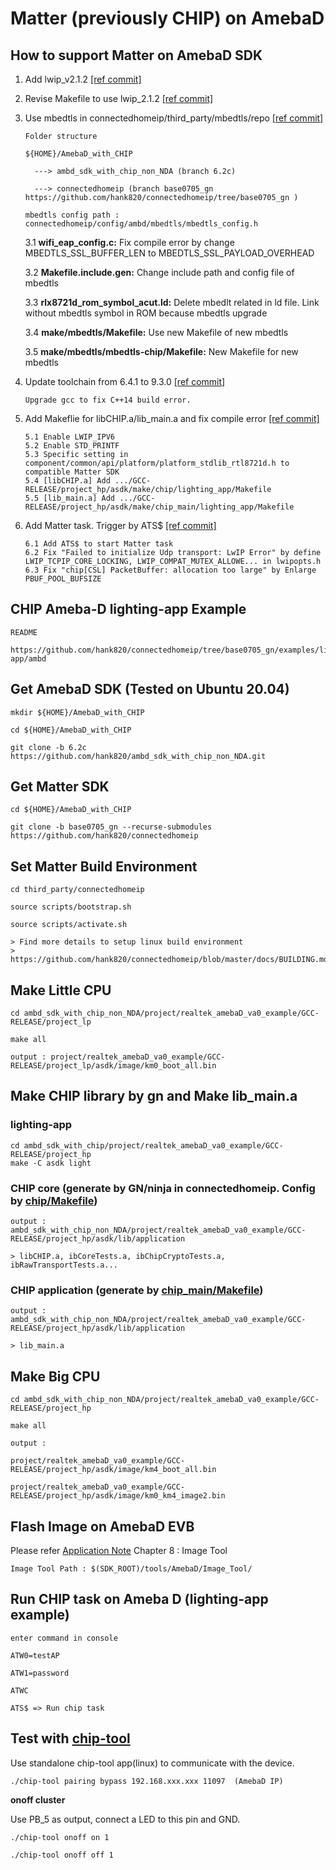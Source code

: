# Matter (previously CHIP) on AmebaD

## How to support Matter on AmebaD SDK

1. Add lwip_v2.1.2 [[ref commit]](https://github.com/hank820/ambd_sdk_with_chip_non_NDA/commit/048c392ed620c70973e75c6e5a537c9710e98b0b)

2. Revise Makefile to use lwip_2.1.2 [[ref commit]](https://github.com/hank820/ambd_sdk_with_chip_non_NDA/commit/e20fd7d2ab1ded2400f9c1abe65266dd18ff01d2) 

3. Use mbedtls in connectedhomeip/third_party/mbedtls/repo [[ref commit]](https://github.com/hank820/ambd_sdk_with_chip_non_NDA/commit/337b61475f3ab7ff59ea8d0981c618d36701dd2e)

       Folder structure
	
       ${HOME}/AmebaD_with_CHIP
	  
         ---> ambd_sdk_with_chip_non_NDA (branch 6.2c)
	  
         ---> connectedhomeip (branch base0705_gn https://github.com/hank820/connectedhomeip/tree/base0705_gn )
	   
	   mbedtls config path : connectedhomeip/config/ambd/mbedtls/mbedtls_config.h
	   
	3.1 <b>wifi_eap_config.c:</b> Fix compile error by change MBEDTLS_SSL_BUFFER_LEN to MBEDTLS_SSL_PAYLOAD_OVERHEAD
	
	3.2 <b>Makefile.include.gen:</b> Change include path and config file of mbedtls
	
	3.3 <b>rlx8721d_rom_symbol_acut.ld:</b> Delete mbedlt related in ld file. Link without mbedtls symbol in ROM because mbedtls upgrade
	
	3.4 <b>make/mbedtls/Makefile:</b> Use new Makefile of new mbedtls
	
	3.5 <b>make/mbedtls/mbedtls-chip/Makefile:</b> New Makefile for new mbedtls
	

4. Update toolchain from 6.4.1 to 9.3.0 [[ref commit]](https://github.com/hank820/ambd_sdk_with_chip_non_NDA/commit/73758f273ce095e7fc1d182546302231b6f3e806)

       Upgrade gcc to fix C++14 build error. 

5. Add Makeflie for libCHIP.a/lib_main.a and fix compile error [[ref commit]](https://github.com/hank820/ambd_sdk_with_chip_non_NDA/commit/b9504185f4727332ff7d88277958b803429d3d57)

       5.1 Enable LWIP_IPV6
	   5.2 Enable STD_PRINTF
	   5.3 Specific setting in component/common/api/platform/platform_stdlib_rtl8721d.h to compatible Matter SDK
	   5.4 [libCHIP.a] Add .../GCC-RELEASE/project_hp/asdk/make/chip/lighting_app/Makefile
	   5.5 [lib_main.a] Add .../GCC-RELEASE/project_hp/asdk/make/chip_main/lighting_app/Makefile
	   
6. Add Matter task. Trigger by ATS$ [[ref commit]](https://github.com/hank820/ambd_sdk_with_chip_non_NDA/commit/ee1bc3d68325db329d09ee52c3b6392957cb764d)

       6.1 Add ATS$ to start Matter task
	   6.2 Fix "Failed to initialize Udp transport: LwIP Error" by define LWIP_TCPIP_CORE_LOCKING, LWIP_COMPAT_MUTEX_ALLOWE... in lwipopts.h
	   6.3 Fix "chip[CSL] PacketBuffer: allocation too large" by Enlarge PBUF_POOL_BUFSIZE

## CHIP Ameba-D lighting-app Example

    README

    https://github.com/hank820/connectedhomeip/tree/base0705_gn/examples/lighting-app/ambd


## Get AmebaD SDK (Tested on Ubuntu 20.04)

	mkdir ${HOME}/AmebaD_with_CHIP

	cd ${HOME}/AmebaD_with_CHIP

	git clone -b 6.2c https://github.com/hank820/ambd_sdk_with_chip_non_NDA.git

## Get Matter SDK

	cd ${HOME}/AmebaD_with_CHIP

	git clone -b base0705_gn --recurse-submodules https://github.com/hank820/connectedhomeip

## Set Matter Build Environment 

    cd third_party/connectedhomeip

    source scripts/bootstrap.sh

    source scripts/activate.sh

    > Find more details to setup linux build environment
    > https://github.com/hank820/connectedhomeip/blob/master/docs/BUILDING.md


## Make Little CPU
    cd ambd_sdk_with_chip_non_NDA/project/realtek_amebaD_va0_example/GCC-RELEASE/project_lp

    make all
    
    output : project/realtek_amebaD_va0_example/GCC-RELEASE/project_lp/asdk/image/km0_boot_all.bin

## Make CHIP library by gn and Make lib_main.a
### lighting-app

    cd ambd_sdk_with_chip/project/realtek_amebaD_va0_example/GCC-RELEASE/project_hp
    make -C asdk light

### CHIP core (generate by GN/ninja in connectedhomeip. Config by [chip/Makefile](https://github.com/hank820/ambd_sdk_with_chip_non_NDA/blob/main/project/realtek_amebaD_va0_example/GCC-RELEASE/project_hp/asdk/make/chip/Makefile))

    output : ambd_sdk_with_chip_non_NDA/project/realtek_amebaD_va0_example/GCC-RELEASE/project_hp/asdk/lib/application

    > libCHIP.a, ibCoreTests.a, ibChipCryptoTests.a, ibRawTransportTests.a...

### CHIP application (generate by [chip_main/Makefile](https://github.com/hank820/ambd_sdk_with_chip_non_NDA/blob/main/project/realtek_amebaD_va0_example/GCC-RELEASE/project_hp/asdk/make/chip_main/Makefile))

    output : ambd_sdk_with_chip_non_NDA/project/realtek_amebaD_va0_example/GCC-RELEASE/project_hp/asdk/lib/application

    > lib_main.a

## Make Big CPU
    cd ambd_sdk_with_chip_non_NDA/project/realtek_amebaD_va0_example/GCC-RELEASE/project_hp

    make all
    
    output : 

    project/realtek_amebaD_va0_example/GCC-RELEASE/project_hp/asdk/image/km4_boot_all.bin
    
    project/realtek_amebaD_va0_example/GCC-RELEASE/project_hp/asdk/image/km0_km4_image2.bin

## Flash Image on AmebaD EVB

Please refer [Application Note](https://github.com/hank820/ambd_sdk_with_chip_non_NDA/blob/master/doc/AN0400%20Ameba-D%20Application%20Note%20v14.pdf) Chapter 8 : Image Tool

    Image Tool Path : $(SDK_ROOT)/tools/AmebaD/Image_Tool/
    

## Run CHIP task on Ameba D (lighting-app example)
    enter command in console

    ATW0=testAP

    ATW1=password

    ATWC

    ATS$ => Run chip task


## Test with [chip-tool](https://github.com/hank820/connectedhomeip/tree/master/examples/chip-tool)
Use standalone chip-tool app(linux) to communicate with the device.

`./chip-tool pairing bypass 192.168.xxx.xxx 11097  (AmebaD IP)`

<b>onoff cluster</b>

Use PB_5 as output, connect a LED to this pin and GND.

`./chip-tool onoff on 1`

`./chip-tool onoff off 1`
